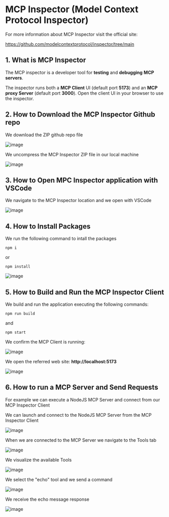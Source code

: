 # MCP Inspector (Model Context  Protocol Inspector)

For more information about MCP Inspector visit the official site:

https://github.com/modelcontextprotocol/inspector/tree/main

## 1. What is MCP Inspector

The MCP inspector is a developer tool for **testing** and **debugging** **MCP servers**.

The inspector runs both a **MCP Client** UI (default port **5173**) and an **MCP proxy Server** (default port **3000**). Open the client UI in your browser to use the inspector. 

## 2. How to Download the MCP Inspector Github repo

We download the ZIP github repo file

![image](https://github.com/user-attachments/assets/450b8744-7d29-40ee-97af-8dc8860fe623)

We uncompress the MCP Inspector ZIP file in our local machine

![image](https://github.com/user-attachments/assets/34de8f27-4077-4112-b673-d35be49470ca)

## 3. How to Open MPC Inspector application with VSCode

We navigate to the MCP Inspector location and we open with VSCode

![image](https://github.com/user-attachments/assets/b60b75b9-73ba-45c2-a322-98ce8945b4cf)

## 4. How to Install Packages 

We run the following command to intall the packages

```
npm i 
```

or 

```
npm install
```

![image](https://github.com/user-attachments/assets/4eb1bcbf-e447-4107-a20a-53fedf87e861)

## 5. How to Build and Run the MCP Inspector Client

We build and run the application executing the following commands:

```
npm run build
```

and

```
npm start
```

We confirm the MCP Client is running:

![image](https://github.com/user-attachments/assets/b23c1079-0794-40a4-a831-25e98e8cec67)

We open the referred web site:  **http://localhost:5173**

![image](https://github.com/user-attachments/assets/42eae47d-ef4c-4fd1-a286-af89d6ef46b4)

## 6. How to run a MCP Server and Send Requests

For example we can execute a NodeJS MCP Server and connect from our MCP Inspector Client

We can launch and connect to the NodeJS MCP Server from the MCP Inspector Client

![image](https://github.com/user-attachments/assets/d25435ae-6802-4c2d-805e-5ec8e73895c0)

When we are connected to the MCP Server we navigate to the Tools tab

![image](https://github.com/user-attachments/assets/20c6f815-cc35-4292-bd67-ecb856011135)

We visualize the available Tools

![image](https://github.com/user-attachments/assets/6b0d8fb4-5277-41c7-9358-20ba77bbabb1)

We select the "echo" tool and we send a command

![image](https://github.com/user-attachments/assets/d6c931ae-2a1c-49d3-8021-c80879c2dc92)

We receive the echo message response

![image](https://github.com/user-attachments/assets/e867c9d5-0b3b-4158-95d5-c64cd28641c3)
